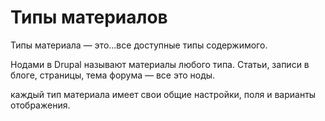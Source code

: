 # Типы материалов

Типы материала — это...все доступные типы содержимого.

Нодами в Drupal называют материалы любого типа. Статьи, записи в блоге, страницы, тема форума — все это ноды.

каждый тип материала имеет свои общие настройки, поля и варианты отображения.
